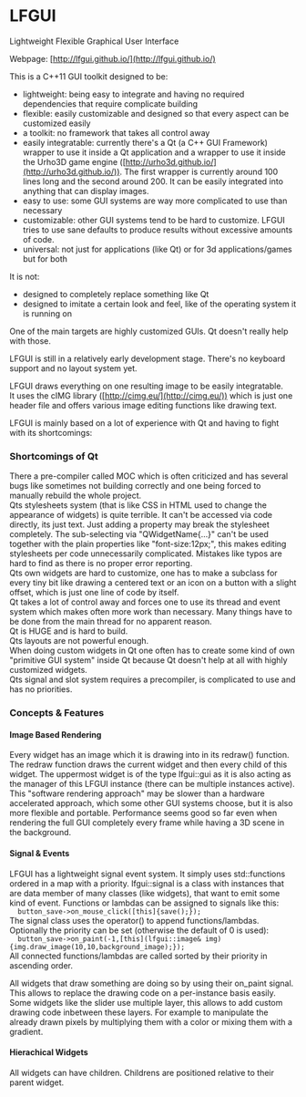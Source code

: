 # LFGUI
Lightweight Flexible Graphical User Interface

Webpage: [http://lfgui.github.io/](http://lfgui.github.io/)

This is a C++11 GUI toolkit designed to be:
- lightweight: being easy to integrate and having no required dependencies that require complicate building 
- flexible: easily customizable and designed so that every aspect can be customized easily
- a toolkit: no framework that takes all control away
- easily integratable: currently there's a Qt (a C++ GUI Framework) wrapper to use it inside a Qt application and a wrapper to use it inside the Urho3D game engine ([http://urho3d.github.io/](http://urho3d.github.io/)). The first wrapper is currently around 100 lines long and the second around 200. It can be easily integrated into anything that can display images.
- easy to use: some GUI systems are way more complicated to use than necessary
- customizable: other GUI systems tend to be hard to customize. LFGUI tries to use sane defaults to produce results without excessive amounts of code.
- universal: not just for applications (like Qt) or for 3d applications/games but for both

It is not:
- designed to completely replace something like Qt
- designed to imitate a certain look and feel, like of the operating system it is running on

One of the main targets are highly customized GUIs. Qt doesn't really help with those.

LFGUI is still in a relatively early development stage. There's no keyboard support and no layout system yet.

LFGUI draws everything on one resulting image to be easily integratable.  
It uses the cIMG library ([http://cimg.eu/](http://cimg.eu/)) which is just one header file and offers various image editing functions like drawing text.

LFGUI is mainly based on a lot of experience with Qt and having to fight with its shortcomings:

### Shortcomings of Qt

There a pre-compiler called MOC which is often criticized and has several bugs like sometimes not building correctly and one being forced to manually rebuild the whole project.  
Qts stylesheets system (that is like CSS in HTML used to change the appearance of widgets) is quite terrible. It can't be accessed via code directly, its just text. Just adding a property may break the stylesheet completely. The sub-selecting via "QWidgetName{...}" can't be used together with the plain properties like "font-size:12px;", this makes editing stylesheets per code unnecessarily complicated. Mistakes like typos are hard to find as there is no proper error reporting.  
Qts own widgets are hard to customize, one has to make a subclass for every tiny bit like drawing a centered text or an icon on a button with a slight offset, which is just one line of code by itself.  
Qt takes a lot of control away and forces one to use its thread and event system which makes often more work than necessary. Many things have to be done from the main thread for no apparent reason.  
Qt is HUGE and is hard to build.  
Qts layouts are not powerful enough.  
When doing custom widgets in Qt one often has to create some kind of own "primitive GUI system" inside Qt because Qt doesn't help at all with highly customized widgets.  
Qts signal and slot system requires a precompiler, is complicated to use and has no priorities.

### Concepts & Features

#### Image Based Rendering
  
Every widget has an image which it is drawing into in its redraw() function. The redraw function draws the current widget and then every child of this widget. The uppermost widget is of the type lfgui::gui as it is also acting as the manager of this LFGUI instance (there can be multiple instances active).  
This "software rendering approach" may be slower than a hardware accelerated approach, which some other GUI systems choose, but it is also more flexible and portable. Performance seems good so far even when rendering the full GUI completely every frame while having a 3D scene in the background.

#### Signal & Events

LFGUI has a lightweight signal event system. It simply uses std::functions ordered in a map with a priority.
lfgui::signal is a class with instances that are data member of many classes (like widgets), that want to emit some kind of event.   Functions or lambdas can be assigned to signals like this:  
`  button_save->on_mouse_click([this]{save();});`  
The signal class uses the operator() to append functions/lambdas.  
Optionally the priority can be set (otherwise the default of 0 is used):  
`  button_save->on_paint(-1,[this](lfgui::image& img){img.draw_image(10,10,background_image);});`  
All connected functions/lambdas are called sorted by their priority in ascending order.

All widgets that draw something are doing so by using their on_paint signal. This allows to replace the drawing code on a per-instance basis easily. Some widgets like the slider use multiple layer, this allows to add custom drawing code inbetween these layers. For example to manipulate the already drawn pixels by multiplying them with a color or mixing them with a gradient.

#### Hierachical Widgets

All widgets can have children. Childrens are positioned relative to their parent widget.
